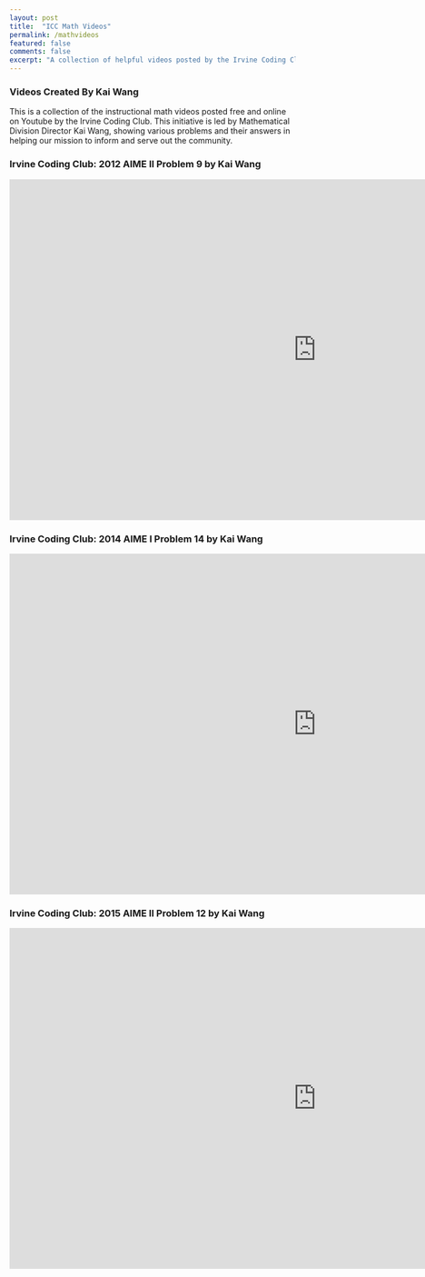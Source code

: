 ```yaml
---
layout: post
title:  "ICC Math Videos"
permalink: /mathvideos
featured: false
comments: false
excerpt: "A collection of helpful videos posted by the Irvine Coding Club"
---
```


### Videos Created By Kai Wang

This is a collection of the instructional math videos posted free and online on Youtube by the Irvine Coding Club. This initiative is led by Mathematical Division Director Kai Wang, showing various problems and their answers in helping our mission to inform and serve out the community.

### Irvine Coding Club: 2012 AIME II Problem 9 by Kai Wang

  <iframe width="1080" height="600" src="https://www.youtube.com/embed/x17TKvL-yZM" title="YouTube video player" frameborder="0" allow="accelerometer; autoplay; clipboard-write; encrypted-media; gyroscope; picture-in-picture" allowfullscreen></iframe>

### Irvine Coding Club: 2014 AIME I Problem 14 by Kai Wang

  <iframe width="1080" height="600" src="https://www.youtube.com/embed/6npjVx9NXkQ" title="YouTube video player" frameborder="0" allow="accelerometer; autoplay; clipboard-write; encrypted-media; gyroscope; picture-in-picture" allowfullscreen></iframe>

### Irvine Coding Club: 2015 AIME II Problem 12 by Kai Wang

<iframe width="1080" height="600" src="https://www.youtube.com/embed/QIwnhq80ALo" title="YouTube video player" frameborder="0" allow="accelerometer; autoplay; clipboard-write; encrypted-media; gyroscope; picture-in-picture" allowfullscreen></iframe>
